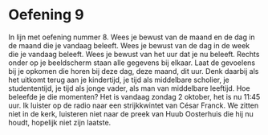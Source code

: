 # Oefening 9
In lijn met oefening nummer 8. Wees je bewust van de maand en de dag in de maand die je vandaag beleeft. Wees je bewust van de dag in de week die je vandaag beleeft. Wees je bewust van het uur dat je nu beleeft. Rechts onder op je beeldscherm staan alle gegevens bij elkaar. Laat de gevoelens bij je opkomen die horen bij deze dag, deze maand, dit uur. Denk daarbij als het uitkomt terug aan je kindertijd, je tijd als middelbare scholier, je studententijd, je tijd als jonge vader, als man van middelbare leeftijd. Hoe beleefde je die momenten? Het is vandaag zondag 2 oktober, het is nu 11:45 uur. Ik luister op de radio naar een strijkkwintet van César Franck. We zitten niet in de kerk, luisteren niet naar de preek van Huub Oosterhuis die hij nu houdt, hopelijk niet zijn laatste.   

